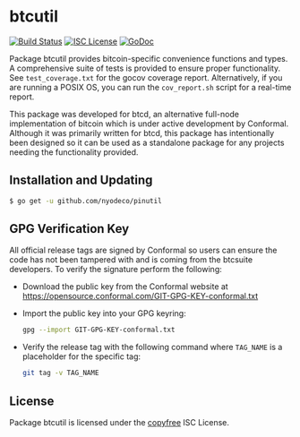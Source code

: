 btcutil
=======

[![Build Status](https://github.com/nyodeco/pinutil/workflows/Build%20and%20Test/badge.svg)](https://github.com/nyodeco/pinutil/actions)
[![ISC License](https://img.shields.io/badge/license-ISC-blue.svg)](http://copyfree.org)
[![GoDoc](https://img.shields.io/badge/godoc-reference-blue.svg)](https://godoc.org/github.com/nyodeco/pinutil)

Package btcutil provides bitcoin-specific convenience functions and types.
A comprehensive suite of tests is provided to ensure proper functionality.  See
`test_coverage.txt` for the gocov coverage report.  Alternatively, if you are
running a POSIX OS, you can run the `cov_report.sh` script for a real-time
report.

This package was developed for btcd, an alternative full-node implementation of
bitcoin which is under active development by Conformal.  Although it was
primarily written for btcd, this package has intentionally been designed so it
can be used as a standalone package for any projects needing the functionality
provided.

## Installation and Updating

```bash
$ go get -u github.com/nyodeco/pinutil
```

## GPG Verification Key

All official release tags are signed by Conformal so users can ensure the code
has not been tampered with and is coming from the btcsuite developers.  To
verify the signature perform the following:

- Download the public key from the Conformal website at
  https://opensource.conformal.com/GIT-GPG-KEY-conformal.txt

- Import the public key into your GPG keyring:
  ```bash
  gpg --import GIT-GPG-KEY-conformal.txt
  ```

- Verify the release tag with the following command where `TAG_NAME` is a
  placeholder for the specific tag:
  ```bash
  git tag -v TAG_NAME
  ```

## License

Package btcutil is licensed under the [copyfree](http://copyfree.org) ISC
License.
